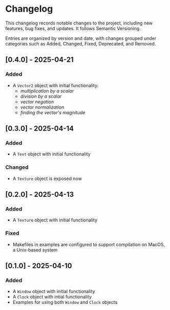 # Changelog

This changelog records notable changes to the project, including new features, bug fixes, and updates. It follows Semantic Versioning.

Entries are organized by version and date, with changes grouped under categories such as Added, Changed, Fixed, Deprecated, and Removed.

## [0.4.0] - 2025-04-21

### Added
- A `Vector2` object with initial functionality: 
  - *multiplication by a scalar*
  - *division by a scalar*
  - *vector negation*
  - *vector normalization*
  - *finding the vector's magnitude*

## [0.3.0] - 2025-04-14

### Added
- A `Text` object with initial functionality

### Changed
- A `Texture` object is exposed now

## [0.2.0] - 2025-04-13

### Added
- A `Texture` object with initial functionality

### Fixed
- Makefiles in examples are configured to support compilation on MacOS, a Unix-based system

## [0.1.0] - 2025-04-10

### Added
- A `Window` object with initial functionality
- A `Clock` object with intial functionality
- Examples for using both `Window` and `Clock` objects
